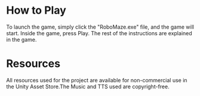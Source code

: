 # How to Play
To launch the game, simply click the "RoboMaze.exe" file, and the game will start.
Inside the game, press Play. The rest of the instructions are explained in the game.


# Resources
All resources used for the project are available for non-commercial use in the Unity Asset Store.The Music and TTS used are copyright-free.